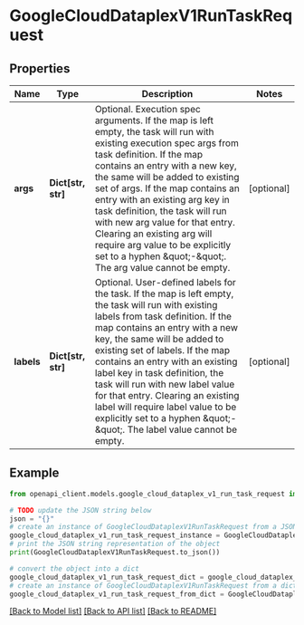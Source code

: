 # GoogleCloudDataplexV1RunTaskRequest


## Properties

Name | Type | Description | Notes
------------ | ------------- | ------------- | -------------
**args** | **Dict[str, str]** | Optional. Execution spec arguments. If the map is left empty, the task will run with existing execution spec args from task definition. If the map contains an entry with a new key, the same will be added to existing set of args. If the map contains an entry with an existing arg key in task definition, the task will run with new arg value for that entry. Clearing an existing arg will require arg value to be explicitly set to a hyphen \&quot;-\&quot;. The arg value cannot be empty. | [optional] 
**labels** | **Dict[str, str]** | Optional. User-defined labels for the task. If the map is left empty, the task will run with existing labels from task definition. If the map contains an entry with a new key, the same will be added to existing set of labels. If the map contains an entry with an existing label key in task definition, the task will run with new label value for that entry. Clearing an existing label will require label value to be explicitly set to a hyphen \&quot;-\&quot;. The label value cannot be empty. | [optional] 

## Example

```python
from openapi_client.models.google_cloud_dataplex_v1_run_task_request import GoogleCloudDataplexV1RunTaskRequest

# TODO update the JSON string below
json = "{}"
# create an instance of GoogleCloudDataplexV1RunTaskRequest from a JSON string
google_cloud_dataplex_v1_run_task_request_instance = GoogleCloudDataplexV1RunTaskRequest.from_json(json)
# print the JSON string representation of the object
print(GoogleCloudDataplexV1RunTaskRequest.to_json())

# convert the object into a dict
google_cloud_dataplex_v1_run_task_request_dict = google_cloud_dataplex_v1_run_task_request_instance.to_dict()
# create an instance of GoogleCloudDataplexV1RunTaskRequest from a dict
google_cloud_dataplex_v1_run_task_request_from_dict = GoogleCloudDataplexV1RunTaskRequest.from_dict(google_cloud_dataplex_v1_run_task_request_dict)
```
[[Back to Model list]](../README.md#documentation-for-models) [[Back to API list]](../README.md#documentation-for-api-endpoints) [[Back to README]](../README.md)


